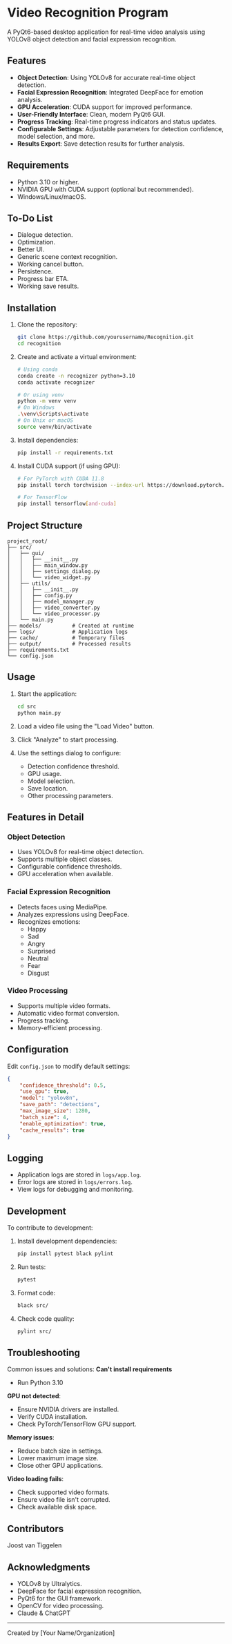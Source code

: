 # Video Recognition Program

A PyQt6-based desktop application for real-time video analysis using YOLOv8 object detection and facial expression recognition.

## Features

- **Object Detection**: Using YOLOv8 for accurate real-time object detection.
- **Facial Expression Recognition**: Integrated DeepFace for emotion analysis.
- **GPU Acceleration**: CUDA support for improved performance.
- **User-Friendly Interface**: Clean, modern PyQt6 GUI.
- **Progress Tracking**: Real-time progress indicators and status updates.
- **Configurable Settings**: Adjustable parameters for detection confidence, model selection, and more.
- **Results Export**: Save detection results for further analysis.

## Requirements

- Python 3.10 or higher.
- NVIDIA GPU with CUDA support (optional but recommended).
- Windows/Linux/macOS.

## To-Do List

- Dialogue detection.
- Optimization.
- Better UI.
- Generic scene context recognition.
- Working cancel button.
- Persistence.
- Progress bar ETA.
- Working save results.

## Installation

1. Clone the repository:

   ```bash
   git clone https://github.com/yourusername/Recognition.git
   cd recognition
   ```

2. Create and activate a virtual environment:

   ```bash
   # Using conda
   conda create -n recognizer python=3.10
   conda activate recognizer

   # Or using venv
   python -m venv venv
   # On Windows
   .\venv\Scripts\activate
   # On Unix or macOS
   source venv/bin/activate
   ```

3. Install dependencies:

   ```bash
   pip install -r requirements.txt
   ```

4. Install CUDA support (if using GPU):

   ```bash
   # For PyTorch with CUDA 11.8
   pip install torch torchvision --index-url https://download.pytorch.org/whl/cu118

   # For TensorFlow
   pip install tensorflow[and-cuda]
   ```

## Project Structure

```
project_root/
├── src/
│   ├── gui/
│   │   ├── __init__.py
│   │   ├── main_window.py
│   │   ├── settings_dialog.py
│   │   └── video_widget.py
│   ├── utils/
│   │   ├── __init__.py
│   │   ├── config.py
│   │   ├── model_manager.py
│   │   ├── video_converter.py
│   │   └── video_processor.py
│   └── main.py
├── models/          # Created at runtime
├── logs/            # Application logs
├── cache/           # Temporary files
├── output/          # Processed results
├── requirements.txt
└── config.json
```

## Usage

1. Start the application:

   ```bash
   cd src
   python main.py
   ```

2. Load a video file using the "Load Video" button.

3. Click "Analyze" to start processing.

4. Use the settings dialog to configure:

   - Detection confidence threshold.
   - GPU usage.
   - Model selection.
   - Save location.
   - Other processing parameters.

## Features in Detail

### Object Detection

- Uses YOLOv8 for real-time object detection.
- Supports multiple object classes.
- Configurable confidence thresholds.
- GPU acceleration when available.

### Facial Expression Recognition

- Detects faces using MediaPipe.
- Analyzes expressions using DeepFace.
- Recognizes emotions:
  - Happy
  - Sad
  - Angry
  - Surprised
  - Neutral
  - Fear
  - Disgust

### Video Processing

- Supports multiple video formats.
- Automatic video format conversion.
- Progress tracking.
- Memory-efficient processing.

## Configuration

Edit `config.json` to modify default settings:

```json
{
    "confidence_threshold": 0.5,
    "use_gpu": true,
    "model": "yolov8n",
    "save_path": "detections",
    "max_image_size": 1280,
    "batch_size": 4,
    "enable_optimization": true,
    "cache_results": true
}
```

## Logging

- Application logs are stored in `logs/app.log`.
- Error logs are stored in `logs/errors.log`.
- View logs for debugging and monitoring.

## Development

To contribute to development:

1. Install development dependencies:

   ```bash
   pip install pytest black pylint
   ```

2. Run tests:

   ```bash
   pytest
   ```

3. Format code:

   ```bash
   black src/
   ```

4. Check code quality:

   ```bash
   pylint src/
   ```

## Troubleshooting

Common issues and solutions:
**Can't install requirements**
   - Run Python 3.10

**GPU not detected**:

   - Ensure NVIDIA drivers are installed.
   - Verify CUDA installation.
   - Check PyTorch/TensorFlow GPU support.

**Memory issues**:

   - Reduce batch size in settings.
   - Lower maximum image size.
   - Close other GPU applications.

**Video loading fails**:

   - Check supported video formats.
   - Ensure video file isn't corrupted.
   - Check available disk space.

## Contributors

Joost van Tiggelen

## Acknowledgments

- YOLOv8 by Ultralytics.
- DeepFace for facial expression recognition.
- PyQt6 for the GUI framework.
- OpenCV for video processing.
- Claude & ChatGPT

---

Created by [Your Name/Organization]


